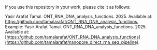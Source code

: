 If you use this repository in your work, please cite it as follows:

Yasir Arafat Tamal. ONT_RNA_DNA_analysis_functions. 2025. Available at: [https://github.com/tamalarafat/ONT_RNA_DNA_analysis_functions.
](https://github.com/tamalarafat/nanopore_direct_rna_seq_pipeline)
Example: Yasir Arafat Tamal. ONT_RNA_DNA_analysis_functions. 2025. Available at: [https://github.com/tamalarafat/ONT_RNA_DNA_analysis_functions](https://github.com/tamalarafat/nanopore_direct_rna_seq_pipeline).
